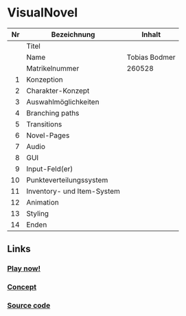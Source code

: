 # VisualNovel
| Nr | Bezeichnung                      | Inhalt |
|---:|----------------------------------|------|
|    | Titel                            |   |
|    | Name                             | Tobias Bodmer |
|    | Matrikelnummer                   | 260528 |
|  1 | Konzeption                       |  |
|  2 | Charakter-Konzept                |  |  
|  3 | Auswahlmöglichkeiten             |  |
|  4 | Branching paths                  |  |
|  5 | Transitions                      |  |
|  6 | Novel-Pages                      |  |
|  7 | Audio                            |  |
|  8 | GUI                              |  |
|  9 | Input-Feld(er)                   |  |
|  10 | Punkteverteilungssystem         |  |
|  11 | Inventory- und Item-System      |  |
| 12 | Animation                        |  |
| 13 | Styling                          |  |
| 14 | Enden                            |                                                                             

## Links
### [Play now!](https://tobias-bodmer.github.io/VisualNovel/)

### [Concept]()

### [Source code]()
